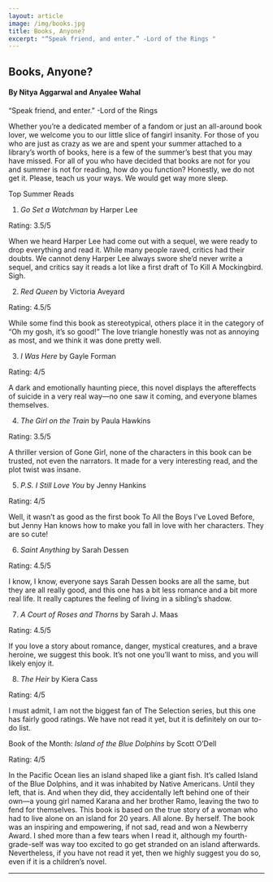 ```yaml
---
layout: article
image: /img/books.jpg
title: Books, Anyone?
excerpt: "“Speak friend, and enter.” -Lord of the Rings "
---
```


<h2>Books, Anyone?</h2>
<h4>By Nitya Aggarwal and Anyalee Wahal</h4>

“Speak friend, and enter.” -Lord of the Rings 

Whether you’re a dedicated member of a fandom or just an all-around book lover, we welcome you to our little slice of fangirl insanity. For those of you who are just as crazy as we are and spent your summer attached to a library’s worth of books, here is a few of the summer’s best that you may have missed. For all of you who have decided that books are not for you and summer is not for reading, how do you function?  Honestly, we do not get it. Please, teach us your ways. We would get way more sleep. 

Top Summer Reads 

1.	<i>Go Set a Watchman</i> by Harper Lee

Rating: 3.5/5

When we heard Harper Lee had come out with a sequel, we were ready to drop everything and read it. While many people raved, critics had their doubts. We cannot deny Harper Lee always swore she’d never write a sequel, and critics say it reads a lot like a first draft of To Kill A Mockingbird. Sigh. 


2.	<i>Red Queen</i> by Victoria Aveyard

Rating: 4.5/5

While some find this book as stereotypical, others place it in the category of “Oh my gosh, it’s so good!” The love triangle honestly was not as annoying as most, and we think it was done pretty well. 


3.	<i>I Was Here</i> by Gayle Forman 

Rating: 4/5

A dark and emotionally haunting piece, this novel displays the aftereffects of suicide in a very real way—no one saw it coming, and everyone blames themselves. 


4.	<i>The Girl on the Train</i> by Paula Hawkins

Rating: 3.5/5

A thriller version of Gone Girl, none of the characters in this book can be trusted, not even the narrators. It made for a very interesting read, and the plot twist was insane. 


5.	<i>P.S. I Still Love You </i>by Jenny Hankins 

Rating: 4/5

Well, it wasn’t as good as the first book To All the Boys I’ve Loved Before, but Jenny Han knows how to make you fall in love with her characters. They are so cute!


6.	<i>Saint Anything </i>by Sarah Dessen 

Rating: 4.5/5

I know, I know, everyone says Sarah Dessen books are all the same, but they are all really good, and this one has a bit less romance and a bit more real life. It really captures the feeling of living in a sibling’s shadow.


7.	<i>A Court of Roses and Thorns </i>by Sarah J. Maas

Rating: 4.5/5

If you love a story about romance, danger, mystical creatures, and a brave heroine, we suggest this book. It’s not one you’ll want to miss, and you will likely enjoy it.


8.	<i>The Heir</i> by Kiera Cass

Rating: 4/5

I must admit, I am not the biggest fan of The Selection series, but this one has fairly good ratings. We have not read it yet, but it is definitely on our to-do list. 


Book of the Month: <i>Island of the Blue Dolphins </i>by Scott O’Dell

Rating: 4/5

In the Pacific Ocean lies an island shaped like a giant fish. It’s called Island of the Blue Dolphins, and it was inhabited by Native Americans. Until they left, that is. And when they did, they accidentally left behind one of their own—a young girl named Karana and her brother Ramo, leaving the two to fend for themselves. This book is based on the true story of a woman who had to live alone on an island for 20 years. All alone. By herself. The book was an inspiring and empowering, if not sad, read and won a Newberry Award. I shed more than a few tears when I read it, although my fourth-grade-self was way too excited to go get stranded on an island afterwards. Nevertheless, if you have not read it yet, then we highly suggest you do so, even if it is a children’s novel.


<hr style="border-color:#7D7D7D;height:0.5px;">
